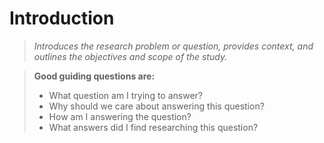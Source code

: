 # Introduction

> *Introduces the research problem or question, provides context, and outlines the objectives and scope of the study.*

> **Good guiding questions are:**
> - What question am I trying to answer?
> - Why should we care about answering this question?
> - How am I answering the question?
> - What answers did I find researching this question?

